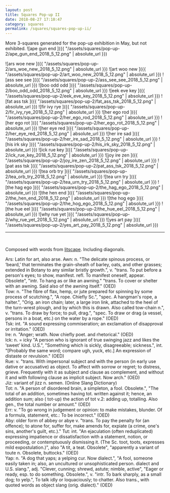 ```yaml
---
layout: post
title: Squares Pop-up II
date: 2018-08-27 17:10:47
category: squares
permalink: /squares/squares-pop-up-ii/ 
---
```


More 3-squares generated for the pop-up exhibition in May, but not exhibited.
![ape gun end ]({{ "/assets/squares/pop-up-2/ape_gun_end_2018_5_12.png" | absolute_url }})

![ars woe new ]({{ "/assets/squares/pop-up-2/ars_woe_new_2018_5_12.png" | absolute_url }})
![art woo new ]({{ "/assets/squares/pop-up-2/art_woo_new_2018_5_12.png" | absolute_url }})
![ass see see ]({{ "/assets/squares/pop-up-2/ass_see_see_2018_5_12.png" | absolute_url }})
![boo odd odd ]({{ "/assets/squares/pop-up-2/boo_odd_odd_2018_5_12.png" | absolute_url }})
![eek eve key ]({{ "/assets/squares/pop-up-2/eek_eve_key_2018_5_12.png" | absolute_url }})
![fat ass tsk ]({{ "/assets/squares/pop-up-2/fat_ass_tsk_2018_5_12.png" | absolute_url }})
![fir ivy rye ]({{ "/assets/squares/pop-up-2/fir_ivy_rye_2018_5_12.png" | absolute_url }})
![her ego rod ]({{ "/assets/squares/pop-up-2/her_ego_rod_2018_5_12.png" | absolute_url }})
![her ego rot ]({{ "/assets/squares/pop-up-2/her_ego_rot_2018_5_12.png" | absolute_url }})
![her eye red ]({{ "/assets/squares/pop-up-2/her_eye_red_2018_5_12.png" | absolute_url }})
![her ire sad ]({{ "/assets/squares/pop-up-2/her_ire_sad_2018_5_12.png" | absolute_url }})
![his irk sky ]({{ "/assets/squares/pop-up-2/his_irk_sky_2018_5_12.png" | absolute_url }})
![ick rue key ]({{ "/assets/squares/pop-up-2/ick_rue_key_2018_5_12.png" | absolute_url }})
![joy ire zen ]({{ "/assets/squares/pop-up-2/joy_ire_zen_2018_5_12.png" | absolute_url }})
![pat ass tsk ]({{ "/assets/squares/pop-up-2/pat_ass_tsk_2018_5_12.png" | absolute_url }})
![tea orb try ]({{ "/assets/squares/pop-up-2/tea_orb_try_2018_5_12.png" | absolute_url }})
![tea urn try ]({{ "/assets/squares/pop-up-2/tea_urn_try_2018_5_12.png" | absolute_url }})
![the hag ego ]({{ "/assets/squares/pop-up-2/the_hag_ego_2018_5_12.png" | absolute_url }})
![the hen end ]({{ "/assets/squares/pop-up-2/the_hen_end_2018_5_12.png" | absolute_url }})
![the hog ego ]({{ "/assets/squares/pop-up-2/the_hog_ego_2018_5_12.png" | absolute_url }})
![the hue eel ]({{ "/assets/squares/pop-up-2/the_hue_eel_2018_5_12.png" | absolute_url }})
![why rue yet ]({{ "/assets/squares/pop-up-2/why_rue_yet_2018_5_12.png" | absolute_url }})
![yes art pay ]({{ "/assets/squares/pop-up-2/yes_art_pay_2018_5_12.png" | absolute_url }})

---

&nbsp;

Composed with words from [litscape](https://www.litscape.com/). Including diagonals. 

Ars: Latin for art, also arse.
Awn: n. "The delicate spinous process, or ‘beard,’ that terminates the grain-sheath of barley, oats, and other grasses; extended in Botany to any similar bristly growth.", v. "trans. To put before a person's eyes; to show, manifest. refl. To manifest oneself, appear. Obsolete", "intr. To hang as or like an awning." "trans. To cover or shelter with an awning. Said also of the awning itself." (OED)  
Tow: n. "The fibre of flax, hemp, or jute prepared for spinning by some process of scutching.", "A rope. Chiefly Sc.", "spec. A hangman's rope, a halter.", "Orig. an iron chain; later, a large iron link, attached to the heel of the turn-wrest plough, and by which this is drawn. Also called   tow-chain n.", v. "trans. To draw by force; to pull, drag.", "spec. To draw or drag (a vessel, persons in a boat, etc.) on the water by a rope." (OED)  
Tsk: int. "A sound expressing commiseration; an exclamation of disapproval or irritation." (OED)  
Ire: n. "Anger; wrath. Now chiefly poet. and rhetorical." (OED)  
Ick: n. = icky "A person who is ignorant of true swinging jazz and likes the ‘sweet’ kind. U.S.", "Something which is sickly, disagreeable; sickness.", int. "[Probably the same word; compare ugh, yuck, etc.] An expression of distaste or revulsion." (OED)  
Rue: v. "trans. With impersonal subject and with the person (in early use dative or accusative) as object. To affect with sorrow or regret; to distress, grieve. Frequently with it as subject and clause as complement, and without it and with following clause as implicit subject. Now arch." (OED)  
Jiz: variant of jizz n. semen. (Online Slang Dictionary)  
Tot: n. "A person of disordered brain, a simpleton, a fool. Obsolete.", "The total of an addition, sometimes having tot. written against it; hence, an addition sum; also ( tot-up) the action of tot v.2: adding up, totalling. Also gen., the total number or amount." (OED)  
Err: v. "To go wrong in judgement or opinion: to make mistakes, blunder. Of a formula, statement, etc.: To be incorrect." (OED)  
Aby: older form of abbey or abye v. "trans. To pay the penalty for (an offence); to atone for, suffer for, make amends for, expiate (a crime, one's sins, another's guilt, etc.)."
Tut: int. "An ejaculation (often reduplicated) expressing impatience or dissatisfaction with a statement, notion, or proceeding, or contemptuously dismissing it. (The Sc. toot, toots, expresses mild expostulation.)", also "A tit, a teat. Obsolete", "apparently a variant of toute n.   Obsolete, buttocks." (OED)  
Yap: n. "A dog that yaps; a yelping cur. Now dialect.", "A fool, someone easily taken in; also, an uncultured or unsophisticated person. dialect and U.S. slang.", adj. "Clever, cunning; shrewd, astute; nimble, active", "Eager or ready, esp. to do something. Obsolete.", v. "intr. To bark sharply, as a small dog; to yelp.", To talk idly or loquaciously; to chatter. Also trans., with quoted words as object slang (orig. dialect)." (OED)  
